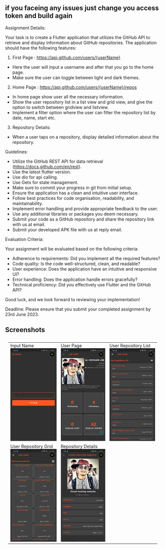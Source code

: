 ## if you faceing any issues  just change you access token and build again 
Assignment Details:

Your task is to create a Flutter application that utilizes the GitHub API to retrieve and display information about GitHub repositories.
The application should have the following features:


1. First Page : https://api.github.com/users/{userName}
  - Here the user will input a username and after that you go to the home page.
  - Make sure the user can toggle between light and dark themes. 
2. Home Page : https://api.github.com/users/{userName}/repos 
 - In home page show user all the necessary information. 
 - Show the user repository list in a list view and grid view, and give the option to switch between gridview and listview. 
- Implement a filter option where the user can filter the repository list by date, name, start etc. 
3. Repository Details:
 - When a user taps on a repository, display detailed information about the repository.

 

Guidelines:
- Utilize the GitHub REST API for data retrieval (https://docs.github.com/en/rest).
- Use the latest flutter version.
- Use dio for api calling.
- Use Getx for state management.
- Make sure to commit your progress in git from initial setup.
- Ensure the application has a clean and intuitive user interface.
- Follow best practices for code organisation, readability, and maintainability.
- Implement error handling and provide appropriate feedback to the user.
- Use any additional libraries or packages you deem necessary.
- Submit your code as a GitHub repository and share the repository link with us at email.
- Submit your developed APK file with us at reply email.


Evaluation Criteria:

Your assignment will be evaluated based on the following criteria:

- Adherence to requirements: Did you implement all the required features?
- Code quality: Is the code well-structured, clean, and readable?
- User experience: Does the application have an intuitive and responsive UI?
- Error handling: Does the application handle errors gracefully?
- Technical proficiency: Did you effectively use Flutter and the GitHub API?

Good luck, and we look forward to reviewing your implementation!
 

Deadline:
Please ensure that you submit your completed assignment by 23rd June 2023.



## Screenshots

<table style="padding:10px">
  <tr>
    <td> 
        Input Name
        <img src="./screenshot/1.jpg"  alt="1"  width = 200px height = 300px />
    </td>      
     <td> 
        User Page
        <img src="./screenshot/2.jpg"  alt="1"  width = 200px height = 300px />
    </td> 
        <td> 
        User Repository List
        <img src="./screenshot/3.jpg"  alt="1"  width = 200px height = 300px />
    </td> 
  </tr>
  <tr>
    <td> 
        User Repository Grid
        <img src="./screenshot/4.jpg"  alt="1"  width = 200px height = 300px />
    </td>      
     <td> 
        Repository Details
        <img src="./screenshot/5.jpg"  alt="1"  width = 200px height = 300px />
    </td> 
    
  </tr>
</table>